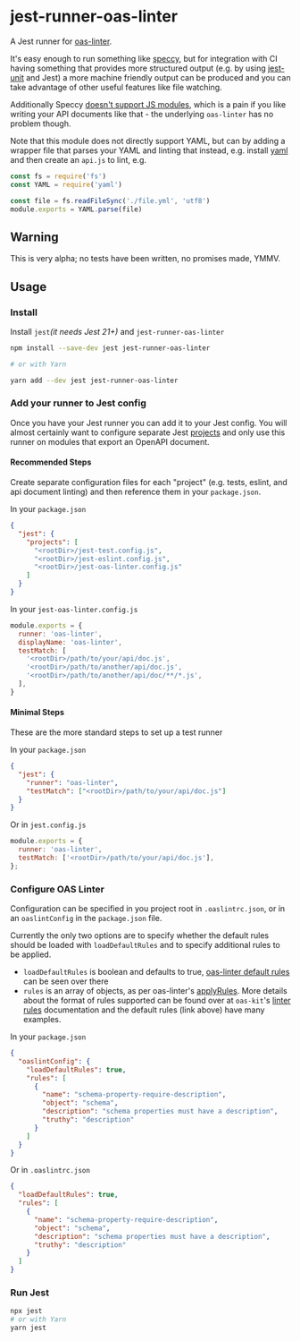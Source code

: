 # jest-runner-oas-linter

A Jest runner for [oas-linter](https://www.npmjs.com/package/oas-linter).

It's easy enough to run something like [speccy](https://www.npmjs.com/package/speccy),
but for integration with CI having something that provides more structured output (e.g.
by using [jest-unit](https://www.npmjs.com/package/jest-junit) and Jest) a more
machine friendly output can be produced and you can take advantage of other useful features
like file watching.

Additionally Speccy [doesn't support JS modules](https://github.com/wework/speccy/pull/344),
which is a pain if you like writing your API documents like that - the underlying `oas-linter`
has no problem though.

Note that this module does not directly support YAML, but can by adding a wrapper
file that parses your YAML and linting that instead, e.g. install [yaml](https://www.npmjs.com/package/yaml)
and then create an `api.js` to lint, e.g.

```javascript
const fs = require('fs')
const YAML = require('yaml')

const file = fs.readFileSync('./file.yml', 'utf8')
module.exports = YAML.parse(file)
```

## Warning

This is very alpha; no tests have been written, no promises made, YMMV.

## Usage

### Install

Install `jest`_(it needs Jest 21+)_ and `jest-runner-oas-linter`

```bash
npm install --save-dev jest jest-runner-oas-linter

# or with Yarn

yarn add --dev jest jest-runner-oas-linter
```

### Add your runner to Jest config

Once you have your Jest runner you can add it to your Jest config.  You will almost
certainly want to configure separate Jest [projects](https://jestjs.io/docs/en/configuration#projects-array-string-projectconfig)
and only use this runner on modules that export an OpenAPI document.

#### Recommended Steps

Create separate configuration files for each "project" (e.g. tests, eslint, and
api document linting) and then reference them in your `package.json`.

In your `package.json`

```json
{
  "jest": {
    "projects": [
      "<rootDir>/jest-test.config.js",
      "<rootDir>/jest-eslint.config.js",
      "<rootDir>/jest-oas-linter.config.js"
    ]
  }
}
```

In your `jest-oas-linter.config.js`

```js
module.exports = {
  runner: 'oas-linter',
  displayName: 'oas-linter',
  testMatch: [
    '<rootDir>/path/to/your/api/doc.js',
    '<rootDir>/path/to/another/api/doc.js',
    '<rootDir>/path/to/another/api/doc/**/*.js',
  ],
}
```

#### Minimal Steps

These are the more standard steps to set up a test runner

In your `package.json`

```json
{
  "jest": {
    "runner": "oas-linter",
    "testMatch": ["<rootDir>/path/to/your/api/doc.js"]
  }
}
```

Or in `jest.config.js`

```js
module.exports = {
  runner: 'oas-linter',
  testMatch: ['<rootDir>/path/to/your/api/doc.js'],
};
```

### Configure OAS Linter

Configuration can be specified in you project root in `.oaslintrc.json`, or in an `oaslintConfig` in the `package.json` file.

Currently the only two options are to specify whether the default rules should be loaded with `loadDefaultRules` and to specify additional rules to be applied.

* `loadDefaultRules` is boolean and defaults to true, [oas-linter default rules](https://github.com/Mermade/oas-kit/blob/master/packages/oas-linter/rules.yaml) can be seen over there
* `rules` is an array of objects, as per oas-linter's [applyRules](https://github.com/Mermade/oas-kit/blob/master/packages/oas-linter/index.js#L12).  More details about the format of rules supported can be found over at `oas-kit`'s [linter rules](https://mermade.github.io/oas-kit/linter-rules.html) documentation and the default rules (link above) have many examples.

In your `package.json`

```json
{
  "oaslintConfig": {
    "loadDefaultRules": true,
    "rules": [
      {
        "name": "schema-property-require-description",
        "object": "schema",
        "description": "schema properties must have a description",
        "truthy": "description"
      }
    ]
  }
}
```

Or in `.oaslintrc.json`

```json
{
  "loadDefaultRules": true,
  "rules": [
    {
      "name": "schema-property-require-description",
      "object": "schema",
      "description": "schema properties must have a description",
      "truthy": "description"
    }
  ]
}
```

### Run Jest

```bash
npx jest
# or with Yarn
yarn jest
```
